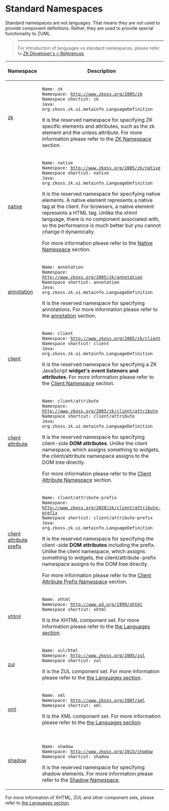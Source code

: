 # Standard Namespaces

Standard namespaces are not languages. That means they are *not* used to
provide component definitions. Rather, they are used to provide special
functionality to ZUML.

> ------------------------------------------------------------------------
>
> For introduction of languages vs standard namespaces, please refer to
> [ZK Developer's > References]({{site.baseurl}}/zk_dev_ref/ui_composing/xml_namespaces).

<table>
<thead>
<tr class="header">
<th><p>Namespace</p></th>
<th><p>Description</p></th>
</tr>
</thead>
<tbody>
<tr class="odd">
<td><p><a href="zuml_ref/ZUML/Namespaces/ZK"
title="wikilink">zk</a></p></td>
<td><p><code>Name: zk</code><br />
<code>Namespace: </code><a
href="http://www.zkoss.org/2005/zk"><code>http://www.zkoss.org/2005/zk</code></a><br />
<code>Namespace shortcut: zk</code><br />
<code>Java: </code><javadoc method="ZK_NAMESPACE"><code>org.zkoss.zk.ui.metainfo.LanguageDefinition</code></javadoc></p>
<p>It is the reserved namespace for specifying ZK specific elements and
attributes, such as the zk element and the unless attribute. For more
information please refer to the <a
href="zuml_ref/ZUML/Namespaces/ZK" title="wikilink">ZK
Namespace</a> section.</p></td>
</tr>
<tr class="even">
<td><p><a href="zuml_ref/ZUML/Namespaces/Native"
title="wikilink">native</a></p></td>
<td><p><code>Name: native</code><br />
<code>Namespace: </code><a
href="http://www.zkoss.org/2005/zk/native"><code>http://www.zkoss.org/2005/zk/native</code></a><br />
<code>Namespace shortcut: native</code><br />
<code>Java: </code><javadoc method="NATIVE_NAMESPACE"><code>org.zkoss.zk.ui.metainfo.LanguageDefinition</code></javadoc></p>
<p>It is the reserved namespace for specifying native elements. A native
element represents a native tag at the client. For browsers, a native
element represents a HTML tag. Unlike the xhtml language, there is no
component associated with, so the performance is much better but you
cannot change it dynamically.</p>
<p>For more information please refer to the <a
href="zuml_ref/ZUML/Namespaces/Native" title="wikilink">Native
Namespace</a> section.</p></td>
</tr>
<tr class="odd">
<td><p><a href="zuml_ref/ZUML/Namespaces/Annotation"
title="wikilink">annotation</a></p></td>
<td><p><code>Name: annotation</code><br />
<code>Namespace: </code><a
href="http://www.zkoss.org/2005/zk/annotation"><code>http://www.zkoss.org/2005/zk/annotation</code></a><br />
<code>Namespace shortcut: annotation</code><br />
<code>Java: </code><javadoc method="ANNOTATION_NAMESPACE"><code>org.zkoss.zk.ui.metainfo.LanguageDefinition</code></javadoc></p>
<p>It is the reserved namespace for specifying annotations. For more
information please refer to the <a
href="zuml_ref/ZUML/Namespaces/Annotation"
title="wikilink">annotation</a> section.</p></td>
</tr>
<tr class="even">
<td><p><a href="zuml_ref/ZUML/Namespaces/Client"
title="wikilink">client</a></p></td>
<td><p><code>Name: client</code><br />
<code>Namespace: </code><a
href="http://www.zkoss.org/2005/zk/client"><code>http://www.zkoss.org/2005/zk/client</code></a><br />
<code>Namespace shortcut: client</code><br />
<code>Java: </code><javadoc method="CLIENT_NAMESPACE"><code>org.zkoss.zk.ui.metainfo.LanguageDefinition</code></javadoc></p>
<p>It is the reserved namespace for specifying a ZK JavaScript
<strong>widget's event listeners and attributes</strong>. For more
information please refer to the <a
href="zuml_ref/ZUML/Namespaces/Client" title="wikilink">Client
Namespace</a> section.</p></td>
</tr>
<tr class="odd">
<td><p><a href="zuml_ref/ZUML/Namespaces/Client_Attribute"
title="wikilink">client attribute</a></p></td>
<td><p><code>Name: client/attribute</code><br />
<code>Namespace: </code><a
href="http://www.zkoss.org/2005/zk/client/attribute"><code>http://www.zkoss.org/2005/zk/client/attribute</code></a><br />
<code>Namespace shortcut: client/attribute</code><br />
<code>Java: </code><javadoc method="CLIENT_ATTRIBUTE_NAMESPACE"><code>org.zkoss.zk.ui.metainfo.LanguageDefinition</code></javadoc></p>
<p>It is the reserved namespace for specifying client-side <strong>DOM
attributes</strong>. Unlike the client namespace, which assigns
something to widgets, the client/attribute namespace assigns to the DOM
tree directly.</p>
<p>For more information please refer to the <a
href="zuml_ref/ZUML/Namespaces/Client_Attribute"
title="wikilink">Client Attribute Namespace</a> section.</p></td>
</tr>
<tr class="even">
<td><p><a href="zuml_ref/ZUML/Namespaces/Client_Attribute_Prefix"
title="wikilink">client attribute prefix</a></p></td>
<td><p><code>Name: client/attribute-prefix</code><br />
<code>Namespace: </code><a
href="http://www.zkoss.org/2020/zk/client/attribute-prefix"><code>http://www.zkoss.org/2020/zk/client/attribute-prefix</code></a><br />
<code>Namespace shortcut: client/attribute-prefix</code><br />
<code>Java: </code><javadoc method="CLIENT_ATTRIBUTE_PREFIX_NAMESPACE"><code>org.zkoss.zk.ui.metainfo.LanguageDefinition</code></javadoc></p>
<p>It is the reserved namespace for specifying the client-side
<strong>DOM attributes</strong> including the prefix. Unlike the client
namespace, which assigns something to widgets, the
client/attribute-prefix namespace assigns to the DOM tree directly.</p>
<p>For more information please refer to the <a
href="zuml_ref/ZUML/Namespaces/Client_Attribute_Prefix"
title="wikilink">Client Attribute Prefix Namespace</a> section.</p></td>
</tr>
<tr class="odd">
<td><p><a href="zuml_ref/ZUML/Languages"
title="wikilink">xhtml</a></p></td>
<td><p><code>Name: xhtml</code><br />
<code>Namespace: </code><a
href="http://www.w3.org/1999/xhtml"><code>http://www.w3.org/1999/xhtml</code></a><br />
<code>Namespace shortcut: xhtml</code></p>
<p>It is the XHTML component set. For more information please refer to
the <a href="zuml_ref/ZUML/Languages" title="wikilink"> the
Languages section</a>.</p></td>
</tr>
<tr class="even">
<td><p><a href="zuml_ref/ZUML/Languages"
title="wikilink">zul</a></p></td>
<td><p><code>Name: xul/html</code><br />
<code>Namespace: </code><a
href="http://www.zkoss.org/2005/zul"><code>http://www.zkoss.org/2005/zul</code></a><br />
<code>Namespace shortcut: zul</code></p>
<p>It is the ZUL component set. For more information please refer to the
<a href="zuml_ref/ZUML/Languages" title="wikilink"> the Languages
section</a>.</p></td>
</tr>
<tr class="odd">
<td><p><a href="zuml_ref/ZUML/Languages"
title="wikilink">xml</a></p></td>
<td><p><code>Name: xml</code><br />
<code>Namespace: </code><a
href="http://www.zkoss.org/2007/xml"><code>http://www.zkoss.org/2007/xml</code></a><br />
<code>Namespace shortcut: xml</code></p>
<p>It is the XML component set. For more information please refer to the
<a href="zuml_ref/ZUML/Languages" title="wikilink"> the Languages
section</a>.</p></td>
</tr>
<tr class="even">
<td><p><a href="zuml_ref/ZUML/Namespaces/Shadow"
title="wikilink">shadow</a></p></td>
<td><p><br />
<code>Name: shadow</code><br />
<code>Namespace: </code><a
href="http://www.zkoss.org/2015/shadow"><code>http://www.zkoss.org/2015/shadow</code></a><br />
<code>Namespace shortcut: shadow</code></p>
<p>It is the reserved namespace for specifying shadow elements. For more
information please refer to the <a
href="zuml_ref/ZUML/Namespaces/Shadow" title="wikilink">Shadow
Namespace</a>.</p></td>
</tr>
</tbody>
</table>

For more information of XHTML, ZUL and other component sets, please
refer to [ the Languages section](zuml_ref/zuml/languages).
